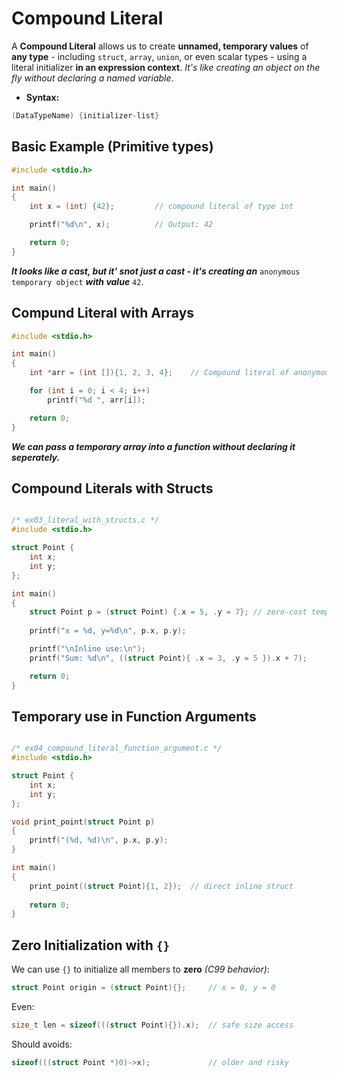 # Compound Literal
A **Compound Literal** allows us to create **unnamed, temporary values** of **any type** - including `struct`, `array`, `union`, or even scalar types - using a literal initializer **in an expression context**. *It's like creating an object on the fly without declaring a named variable*.

 * **Syntax:**
```c
(DataTypeName) {initializer-list}
```

## Basic Example (Primitive types)
```c
#include <stdio.h>

int main()
{
    int x = (int) {42};         // compound literal of type int

    printf("%d\n", x);          // Output: 42

    return 0;
}
```
***It looks like a cast, but it' snot just a cast - it's creating an*** `anonymous temporary object` ***with value*** `42`.

## Compund Literal with Arrays
```c
#include <stdio.h>

int main()
{
	int *arr = (int []){1, 2, 3, 4};	// Compound literal of anonymous int[4]

	for (int i = 0; i < 4; i++)
		printf("%d ", arr[i]);

	return 0;
}
```
***We can pass a temporary array into a function without declaring it seperately.***

## Compound Literals with Structs
```c

/* ex03_literal_with_structs.c */
#include <stdio.h>

struct Point {
	int x;
	int y;
};

int main()
{
	struct Point p = (struct Point) {.x = 5, .y = 7}; // zero-cost temporay struct
	
	printf("x = %d, y=%d\n", p.x, p.y);

	printf("\nInline use:\n");
	printf("Sum: %d\n", ((struct Point){ .x = 3, .y = 5 }).x + 7);

	return 0;
}
```

## Temporary use in Function Arguments
```c

/* ex04_compound_literal_function_argument.c */
#include <stdio.h>

struct Point {
	int x;
	int y;
};

void print_point(struct Point p)
{
	printf("(%d, %d)\n", p.x, p.y);
}

int main()
{
	print_point((struct Point){1, 2});	// direct inline struct
	
	return 0;
}
```
## Zero Initialization with `{}`
We can use `{}` to initialize all members to **zero** *(C99 behavior)*:
```c
struct Point origin = (struct Point){};     // x = 0, y = 0
```
Even:
```c
size_t len = sizeof(((struct Point){}).x);  // safe size access
```
Should avoids:
```c
sizeof(((struct Point *)0)->x);             // older and risky
```
